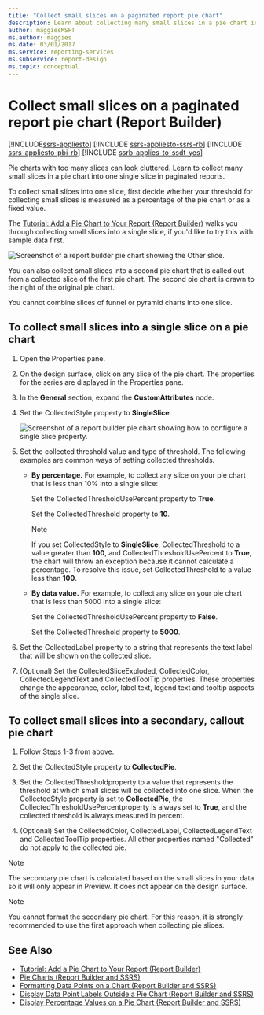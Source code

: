 ```yaml
---
title: "Collect small slices on a paginated report pie chart"
description: Learn about collecting many small slices in a pie chart into one single slice in Report Builder paginated reports.
author: maggiesMSFT
ms.author: maggies
ms.date: 03/01/2017
ms.service: reporting-services
ms.subservice: report-design
ms.topic: conceptual
---
```

# Collect small slices on a paginated report pie chart (Report Builder)

[!INCLUDE[ssrs-appliesto](../../includes/ssrs-appliesto.md)] [!INCLUDE [ssrs-appliesto-ssrs-rb](../../includes/ssrs-appliesto-ssrs-rb.md)] [!INCLUDE [ssrs-appliesto-pbi-rb](../../includes/ssrs-appliesto-pbi-rb.md)] [!INCLUDE [ssrb-applies-to-ssdt-yes](../../includes/ssrb-applies-to-ssdt-yes.md)]

Pie charts with too many slices can look cluttered. Learn to collect many small slices in a pie chart into one single slice in paginated reports.
 
 To collect small slices into one slice, first decide whether your threshold for collecting small slices is measured as a percentage of the pie chart or as a fixed value. 
 
 The [Tutorial: Add a Pie Chart to Your Report (Report Builder)](../tutorial-add-a-pie-chart-to-your-report-report-builder.md) walks you through collecting small slices into a single slice, if you'd like to try this with sample data first.
 
 ![Screenshot of a report builder pie chart showing the Other slice.](../../reporting-services/report-design/media/report-builder-pie-chart-other-slice.png)
  
 You can also collect small slices into a second pie chart that is called out from a collected slice of the first pie chart. The second pie chart is drawn to the right of the original pie chart.  
  
 You cannot combine slices of funnel or pyramid charts into one slice.  
  
 
## To collect small slices into a single slice on a pie chart  
  
1.  Open the Properties pane.  
  
2.  On the design surface, click on any slice of the pie chart. The properties for the series are displayed in the Properties pane.  
  
3.  In the **General** section, expand the **CustomAttributes** node.  
  
4.  Set the CollectedStyle property to **SingleSlice**.  

    ![Screenshot of a report builder pie chart showing how to configure a single slice property.](../../reporting-services/media/report-builder-pie-chart-single-slice-property.png)
  
5.  Set the collected threshold value and type of threshold. The following examples are common ways of setting collected thresholds.  
  
    -   **By percentage.** For example, to collect any slice on your pie chart that is less than 10% into a single slice:  
  
         Set the CollectedThresholdUsePercent property to **True**.  
  
         Set the CollectedThreshold property to **10**.  
  
        > [!NOTE]  
        >  If you set CollectedStyle to **SingleSlice**, CollectedThreshold to a value greater than **100**, and CollectedThresholdUsePercent to **True**, the chart will throw an exception because it cannot calculate a percentage. To resolve this issue, set CollectedThreshold to a value less than **100**.  
  
    -   **By data value.** For example, to collect any slice on your pie chart that is less than 5000 into a single slice:  
  
         Set the CollectedThresholdUsePercent property to **False**.  
  
         Set the CollectedThreshold property to **5000**.  
  
6.  Set the CollectedLabel property to a string that represents the text label that will be shown on the collected slice.  
  
7.  (Optional) Set the CollectedSliceExploded, CollectedColor, CollectedLegendText and CollectedToolTip properties. These properties change the appearance, color, label text, legend text and tooltip aspects of the single slice.  
  
## To collect small slices into a secondary, callout pie chart  
  
1.  Follow Steps 1-3 from above.  
  
2.  Set the CollectedStyle property to **CollectedPie**.  
  
3.  Set the CollectedThresholdproperty to a value that represents the threshold at which small slices will be collected into one slice. When the CollectedStyle property is set to **CollectedPie**, the CollectedThresholdUsePercentproperty is always set to **True**, and the collected threshold is always measured in percent.  
  
4.  (Optional) Set the CollectedColor, CollectedLabel, CollectedLegendText and CollectedToolTip properties. All other properties named "Collected" do not apply to the collected pie.  
  
> [!NOTE]  
>  The secondary pie chart is calculated based on the small slices in your data so it will only appear in Preview. It does not appear on the design surface.  
  
> [!NOTE]  
>  You cannot format the secondary pie chart. For this reason, it is strongly recommended to use the first approach when collecting pie slices.  
  
## See Also  
* [Tutorial: Add a Pie Chart to Your Report (Report Builder)](../tutorial-add-a-pie-chart-to-your-report-report-builder.md)
*  [Pie Charts &#40;Report Builder and SSRS&#41;](../../reporting-services/report-design/pie-charts-report-builder-and-ssrs.md)   
*  [Formatting Data Points on a Chart &#40;Report Builder and SSRS&#41;](../../reporting-services/report-design/formatting-data-points-on-a-chart-report-builder-and-ssrs.md)   
*  [Display Data Point Labels Outside a Pie Chart &#40;Report Builder and SSRS&#41;](../../reporting-services/report-design/display-data-point-labels-outside-a-pie-chart-report-builder-and-ssrs.md)   
*  [Display Percentage Values on a Pie Chart &#40;Report Builder and SSRS&#41;](../../reporting-services/report-design/display-percentage-values-on-a-pie-chart-report-builder-and-ssrs.md)     
  
